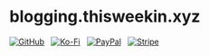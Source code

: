# blogging.thisweekin.xyz

[![GitHub](https://srv-cdn.himpfen.io/badges/github/github-flat.svg)](https://github.com/sponsors/brandonhimpfen/) &nbsp; [![Ko-Fi](https://srv-cdn.himpfen.io/badges/kofi/kofi-flat.svg)](https://ko-fi.com/brandonhimpfen) &nbsp; [![PayPal](https://srv-cdn.himpfen.io/badges/paypal/paypal-flat.svg)](https://paypal.me/brandonhimpfen) &nbsp; [![Stripe](https://srv-cdn.himpfen.io/badges/stripe/stripe-flat.svg)](https://tinyurl.com/e8ymxdw3)
